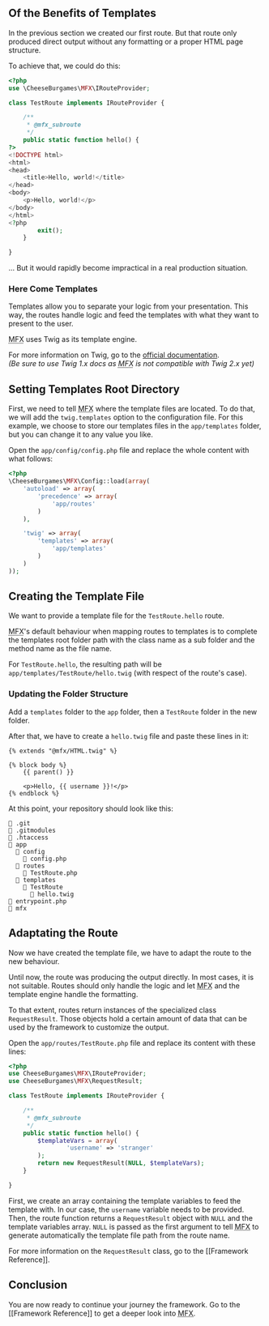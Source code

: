 ## Of the Benefits of Templates

In the previous section we created our first route. But that route only produced direct output without any formatting or a proper HTML page structure.

To achieve that, we could do this:

```php
<?php
use \CheeseBurgames\MFX\IRouteProvider;

class TestRoute implements IRouteProvider {

	/**
	 * @mfx_subroute
	 */
	public static function hello() {
?>
<!DOCTYPE html>
<html>
<head>
	<title>Hello, world!</title>
</head>
<body>
	<p>Hello, world!</p>
</body>
</html>
<?php
		exit();
	}

}
```

... But it would rapidly become impractical in a real production situation.

### Here Come Templates

Templates allow you to separate your logic from your presentation. This way, the routes handle logic and feed the templates with what they want to present to the user.

<abbr title="php-micro-framework in short">MFX</abbr> uses Twig as its template engine.

For more information on Twig, go to the [official documentation](https://twig.symfony.com/doc/1.x/).\
*(Be sure to use Twig 1.x docs as <abbr title="php-micro-framework in short">MFX</abbr> is not compatible with Twig 2.x yet)*

## Setting Templates Root Directory

First, we need to tell <abbr title="php-micro-framework in short">MFX</abbr> where the template files are located. To do that, we will add the `twig.templates` option to the configuration file. For this example, we choose to store our templates files in the `app/templates` folder, but you can change it to any value you like.

Open the `app/config/config.php` file and replace the whole content with what follows:

```php
<?php
\CheeseBurgames\MFX\Config::load(array(
	'autoload' => array(
		'precedence' => array(
			'app/routes'
		)
	),

	'twig' => array(
		'templates' => array(
			'app/templates'
		)
	)
));
```

## Creating the Template File

We want to provide a template file for the `TestRoute.hello` route.

<abbr title="php-micro-framework in short">MFX</abbr>'s default behaviour when mapping routes to templates is to complete the templates root folder path with the class name as a sub folder and the method name as the file name.

For `TestRoute.hello`, the resulting path will be `app/templates/TestRoute/hello.twig` (with respect of the route's case).

### Updating the Folder Structure

Add a `templates` folder to the `app` folder, then a `TestRoute` folder in the new folder.

After that, we have to create a `hello.twig` file and paste these lines in it:

```twig
{% extends "@mfx/HTML.twig" %}

{% block body %}
	{{ parent() }}

	<p>Hello, {{ username }}!</p>
{% endblock %}
```

At this point, your repository should look like this:

```
📁 .git
📄 .gitmodules
📄 .htaccess
📁 app
  📁 config
    📄 config.php
  📁 routes
    📄 TestRoute.php
  📁 templates
    📁 TestRoute
      📄 hello.twig
📄 entrypoint.php
📁 mfx
```

## Adaptating the Route

Now we have created the template file, we have to adapt the route to the new behaviour.

Until now, the route was producing the output directly. In most cases, it is not suitable. Routes should only handle the logic and let <abbr title="php-micro-framework in short">MFX</abbr> and the template engine handle the formatting.

To that extent, routes return instances of the specialized class `RequestResult`. Those objects hold a certain amount of data that can be used by the framework to customize the output.

Open the `app/routes/TestRoute.php` file and replace its content with these lines:

```php
<?php
use CheeseBurgames\MFX\IRouteProvider;
use CheeseBurgames\MFX\RequestResult;

class TestRoute implements IRouteProvider {

	/**
	 * @mfx_subroute
	 */
	public static function hello() {
		$templateVars = array(
				'username' => 'stranger'
		);
		return new RequestResult(NULL, $templateVars);
	}

}
```

First, we create an array containing the template variables to feed the template with. In our case, the `username` variable needs to be provided. Then, the route function returns a `RequestResult` object with `NULL` and the template variables array. `NULL` is passed as the first argument to tell <abbr title="php-micro-framework in short">MFX</abbr> to generate automatically the template file path from the route name.

For more information on the `RequestResult` class, go to the [[Framework Reference]].

## Conclusion

You are now ready to continue your journey the framework. Go to the [[Framework Reference]] to get a deeper look into <abbr title="php-micro-framework in short">MFX</abbr>.
